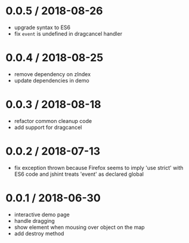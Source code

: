 
0.0.5 / 2018-08-26
==================

 * upgrade syntax to ES6
 * fix `event` is undefined in dragcancel handler

0.0.4 / 2018-08-25
==================

 * remove dependency on zIndex
 * update dependencies in demo

0.0.3 / 2018-08-18
==================

 * refactor common cleanup code
 * add support for dragcancel

0.0.2 / 2018-07-13
==================

 * fix exception thrown because Firefox seems to imply 'use strict' with ES6 code and jshint treats 'event' as declared global

0.0.1 / 2018-06-30
==================

 * interactive demo page
 * handle dragging
 * show element when mousing over object on the map
 * add destroy method

